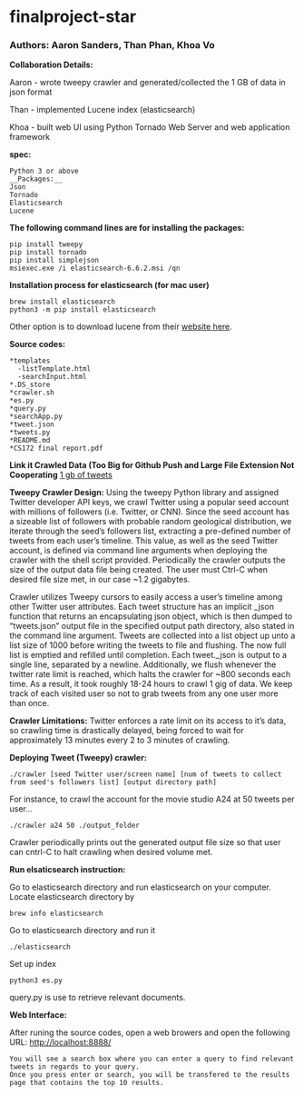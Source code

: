 # finalproject-star
### Authors: Aaron Sanders, Than Phan, Khoa Vo

__Collaboration Details:__

Aaron - wrote tweepy crawler and generated/collected the 1 GB of data in json format

Than - implemented Lucene index (elasticsearch)

Khoa - built web UI using Python Tornado Web Server and web application framework

__spec:__ 
``` 
Python 3 or above
__Packages:__
Json
Tornado
Elasticsearch
Lucene
```


__The following command lines are for installing the packages:__
```
pip install tweepy
pip install tornado
pip install simplejson
msiexec.exe /i elasticsearch-6.6.2.msi /qn
```

__Installation process for elasticsearch (for mac user)__
```
brew install elasticsearch
python3 -m pip install elasticsearch
```

Other option is to download lucene from their [website here](https://lucene.apache.org/core/2_9_4/demo.html).


__Source codes:__
```
*templates
  -listTemplate.html
  -searchInput.html
*.DS_store
*crawler.sh
*es.py
*query.py
*searchApp.py
*tweet.json
*tweets.py
*README.md
*CS172 final report.pdf
```

__Link it Crawled Data (Too Big for Github Push and Large File Extension Not Cooperating__
[1 gb of tweets](https://drive.google.com/drive/folders/1VwIa-oE8e6SWdFsaZISS0w1meiDyBbkq?usp=sharing)

__Tweepy Crawler Design:__
Using the tweepy Python library and assigned Twitter developer API keys, we crawl Twitter using a popular seed account with millions of followers (i.e. Twitter, or CNN). Since the seed account has a sizeable list of followers with probable random geological distribution, we iterate through the seed’s followers list, extracting a pre-defined number of tweets from each user’s timeline. This value, as well as the seed Twitter account, is defined via command line arguments when deploying the crawler with the shell script provided. Periodically the crawler outputs the size of the output data file being created. The user must Ctrl-C when desired file size met, in our case ~1.2 gigabytes.

Crawler utilizes Tweepy cursors to easily access a user’s timeline among other Twitter user attributes. Each tweet structure has an implicit _json function that returns an encapsulating json object, which is then dumped to “tweets.json” output file in the specified output path directory, also stated in the command line argument. Tweets are collected into a list object up unto a list size of 1000 before writing the tweets to file and flushing. The now full list is emptied and refilled until completion. Each tweet._json is output to a single line, separated by a newline. Additionally, we flush whenever the twitter rate limit is reached, which halts the crawler for ~800 seconds each time. As a result, it took roughly 18-24 hours to crawl 1 gig of data. We keep track of each visited user so not to grab tweets from any one user more than once.

__Crawler Limitations:__
Twitter enforces a rate limit on its access to it’s data, so crawling time is drastically delayed, being forced to wait for approximately 13 minutes every 2 to 3 minutes of crawling. 


__Deploying Tweet (Tweepy) crawler:__
```
./crawler [seed Twitter user/screen name] [num of tweets to collect from seed's followers list] [output directory path]
```
For instance, to crawl the account for the movie studio A24 at 50 tweets per user...
```
./crawler a24 50 ./output_folder
```
Crawler periodically prints out the generated output file size so that user can cntrl-C to halt crawling when desired volume met.


__Run elsaticsearch instruction:__

Go to elasticsearch directory and run elasticsearch on your computer.
Locate elasticsearch directory by
```
brew info elasticsearch
```
Go to elasticsearch directory and run it
```
./elasticsearch
```
Set up index
```
python3 es.py
```
query.py is use to retrieve relevant documents.

__Web Interface:__

After runing the source codes, open a web browers and open the following URL:
[http://localhost:8888/](http://localhost:8888/)
```
You will see a search box where you can enter a query to find relevant tweets in regards to your query.
Once you press enter or search, you will be transfered to the results page that contains the top 10 results.
```
